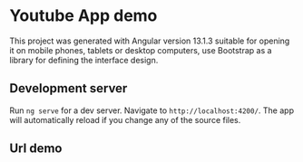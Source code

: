 # Youtube App demo

This project was generated with Angular version 13.1.3 suitable for opening it on mobile phones, tablets or desktop computers, use Bootstrap as a library for defining the interface design.

## Development server

Run `ng serve` for a dev server. Navigate to `http://localhost:4200/`. The app will automatically reload if you change any of the source files.

## Url demo


